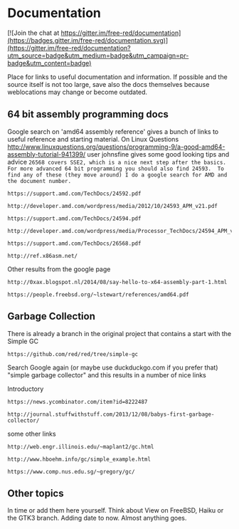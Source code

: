 # Documentation

[![Join the chat at https://gitter.im/free-red/documentation](https://badges.gitter.im/free-red/documentation.svg)](https://gitter.im/free-red/documentation?utm_source=badge&utm_medium=badge&utm_campaign=pr-badge&utm_content=badge)

Place for links to useful documentation and information. 
If possible and the source itself is not too large, save also the docs themselves because weblocations may change or become outdated.

## 64 bit assembly programming docs
Google search on 'amd64 assembly reference' gives a bunch of links to useful reference and starting material.
On Linux Questions http://www.linuxquestions.org/questions/programming-9/a-good-amd64-assembly-tutorial-941399/ user johnsfine gives some good looking tips and advice 
`26568 covers SSE2, which is a nice next step after the basics.
For more advanced 64 bit programming you should also find 24593. 
To find any of these (they move around) I do a google search for AMD and the document number.`

    https://support.amd.com/TechDocs/24592.pdf

    http://developer.amd.com/wordpress/media/2012/10/24593_APM_v21.pdf
    
    https://support.amd.com/TechDocs/24594.pdf
    
    http://developer.amd.com/wordpress/media/Processor_TechDocs/24594_APM_v3.pdf

    https://support.amd.com/TechDocs/26568.pdf

    http://ref.x86asm.net/

Other results from the google page 

    http://0xax.blogspot.nl/2014/08/say-hello-to-x64-assembly-part-1.html
  
    https://people.freebsd.org/~lstewart/references/amd64.pdf
 
## Garbage Collection
There is already a branch in the original project that contains a start with the Simple GC

    https://github.com/red/red/tree/simple-gc

Search Google again (or maybe use duckduckgo.com if you prefer that) "simple garbage collector" and this results in a number of nice links

Introductory

    https://news.ycombinator.com/item?id=8222487

    http://journal.stuffwithstuff.com/2013/12/08/babys-first-garbage-collector/

some other links

    http://web.engr.illinois.edu/~maplant2/gc.html
    
    http://www.hboehm.info/gc/simple_example.html
    
    https://www.comp.nus.edu.sg/~gregory/gc/
    
## Other topics
In time or add them here yourself. Think about View on FreeBSD, Haiku or the GTK3 branch. Adding date to now. Almost anything goes.
